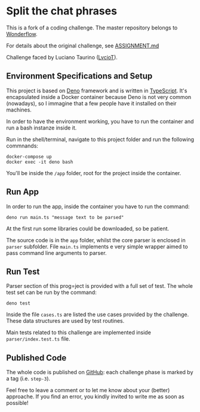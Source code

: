 # Split the chat phrases

This is a fork of a coding challenge. The master repository belongs to [Wonderflow](https://github.com/wonderflow-bv/parse-chat-kata).

For details about the original challenge, see [ASSIGNMENT.md](./ASSIGNMENT.md)

Challenge faced by Luciano Taurino ([LvcioT](mailto:luciano@taurino.eu?subject=parse-chat-kata)).

## Environment Specifications and Setup

This project is based on [Deno](https://deno.land/) framework and is written in [TypeScript](https://www.typescriptlang.org/). It's encapsulated inside a Docker container because Deno is not very common (nowadays), so I immagine that a few people have it installed on their machines.

In order to have the environment working, you have to run the container and run a bash instanze inside it.

Run in the shell/terminal, navigate to this project folder and run the following commnands:

    docker-compose up
    docker exec -it deno bash

You'll be inside the `/app` folder, root for the project inside the container.

## Run App

In order to run the app, inside the container you have to run the command:

    deno run main.ts "message text to be parsed"

At the first run some libraries could be downloaded, so be patient.

The source code is in the `app` folder, whilst the core parser is enclosed in `parser` subfolder. File `main.ts` implements e very simple wrapper aimed to pass command line arguments to parser.

## Run Test

Parser section of this prog=ject is provided with a full set of test. The whole test set can be run by the command:

    deno test

Inside the file `cases.ts` are listed the use cases provided by the challenge. These data structures are used by test routines.

Main tests related to this challenge are implemented inside `parser/index.test.ts` file.

## Published Code

The whole code is published on [GitHub](https://github.com/LvcioT/parse-chat-kata): each challenge phase is marked by a tag (i.e. `step-3`).

Feel free to leave a comment or to let me know about your (better) approache. If you find an error, you kindly invited to write me as soon as possible! 